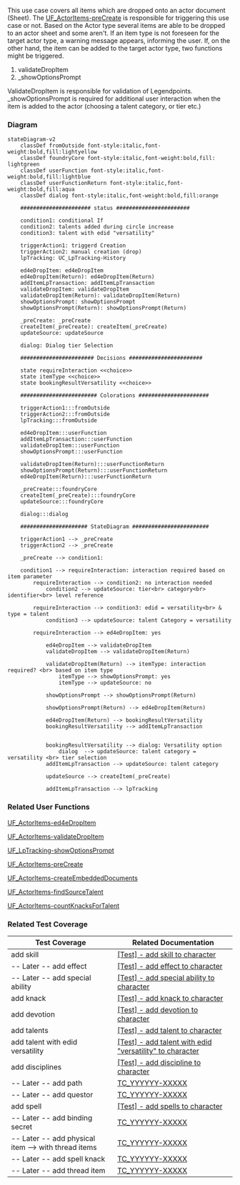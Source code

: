 This use case covers all items which are dropped onto an actor document (Sheet). The [UF_ActorItems-preCreate](../User%20Functions/UF_AssignLpPrompt-preCreate.md) is responsible for triggering this use case or not. Based on the Actor type several items are able to be dropped to an actor sheet and some aren't. If an item type is not foreseen for the target actor type, a warning message appears, informing the user. If, on the other hand, the item can be added to the target actor type, two functions might be triggered.
1. validateDropItem
2. _showOptionsPrompt

ValidateDropItem is responsible for validation of Legendpoints.
_showOptionsPrompt is required for additional user interaction when the item is added to the actor (choosing a talent category, or tier etc.)

### Diagram
```mermaid
stateDiagram-v2
    classDef fromOutside font-style:italic,font-weight:bold,fill:lightyellow
    classDef foundryCore font-style:italic,font-weight:bold,fill: lightgreen
    classDef userFunction font-style:italic,font-weight:bold,fill:lightblue
    classDef userFunctionReturn font-style:italic,font-weight:bold,fill:aqua
    classDef dialog font-style:italic,font-weight:bold,fill:orange

    ###################### status #######################

    condition1: conditional If
    condition2: talents added during circle increase
    condition3: talent with edid "versatility"

    triggerAction1: triggerd Creation
    triggerAction2: manual creation (drop)
    lpTracking: UC_LpTracking-History

    ed4eDropItem: ed4eDropItem
    ed4eDropItem(Return): ed4eDropItem(Return)
    addItemLpTransaction: addItemLpTransaction
    validateDropItem: validateDropItem
    validateDropItem(Return): validateDropItem(Return)
    showOptionsPrompt: showOptionsPrompt
    showOptionsPrompt(Return): showOptionsPrompt(Return)

    _preCreate: _preCreate
    createItem(_preCreate): createItem(_preCreate)
    updateSource: updateSource

    dialog: Dialog tier Selection

    ####################### Decisions #######################

    state requireInteraction <<choice>>
    state itemType <<choice>>
    state bookingResultVersatility <<choice>>

    ######################## Colorations ######################

    triggerAction1:::fromOutside
    triggerAction2:::fromOutside
    lpTracking:::fromOutside

    ed4eDropItem:::userFunction
    addItemLpTransaction:::userFunction
    validateDropItem:::userFunction
    showOptionsPrompt:::userFunction

    validateDropItem(Return):::userFunctionReturn
    showOptionsPrompt(Return):::userFunctionReturn
    ed4eDropItem(Return):::userFunctionReturn

    _preCreate:::foundryCore
    createItem(_preCreate):::foundryCore
    updateSource:::foundryCore

    dialog:::dialog

    ##################### StateDiagram ########################

    triggerAction1 --> _preCreate
    triggerAction2 --> _preCreate

    _preCreate --> condition1: 

    condition1 --> requireInteraction: interaction required based on item parameter
        requireInteraction --> condition2: no interaction needed
            condition2 --> updateSource: tier<br> category<br> identifier<br> level reference
            
        requireInteraction --> condition3: edid = versatility<br> & type = talent
            condition3 --> updateSource: talent Category = versatility
           
        requireInteraction --> ed4eDropItem: yes

            ed4eDropItem --> validateDropItem
            validateDropItem --> validateDropItem(Return)
            
            validateDropItem(Return) --> itemType: interaction required? <br> based on item type
                itemType --> showOptionsPrompt: yes
                itemType --> updateSource: no

            showOptionsPrompt --> showOptionsPrompt(Return)

            showOptionsPrompt(Return) --> ed4eDropItem(Return)
            
            ed4eDropItem(Return) --> bookingResultVersatility
            bookingResultVersatility --> addItemLpTransaction
            
            
            bookingResultVersatility --> dialog: Versatility option
                dialog  --> updateSource: talent category = versatility <br> tier selection
            addItemLpTransaction --> updateSource: talent category

            updateSource --> createItem(_preCreate)

            addItemLpTransaction --> lpTracking
```

### Related User Functions

[UF_ActorItems-ed4eDropItem](../User%20Functions/UF_ActorItems-ed4eDropItem.md)

[UF_ActorItems-validateDropItem](../User%20Functions/UF_ActorItems-validateDropItem.md)

[UF_LpTracking-showOptionsPrompt](../User%20Functions/UF_LpTracking-showOptionsPrompt.md)

[UF_ActorItems-preCreate](../User%20Functions/UF_ActorItems-preCreate.md)

[UF_ActorItems-createEmbeddedDocuments](../User%20Functions/UF_ActorItems-createEmbeddedDocuments.md)

[UF_ActorItems-findSourceTalent](../User%20Functions/UF_ActorItems-findSourceTalent.md)

[UF_ActorItems-countKnacksForTalent](../User%20Functions/UF_ActorItems-countKnacksForTalent.md)


### Related Test Coverage

| Test Coverage | Related Documentation |
|---------------|-----------------------|
| add skill | [[Test] - add skill to character](https://github.com/patrickmohrmann/earthdawn4eV2/issues/846) |
| -- Later -- add effect | [[Test] - add effect to character](https://github.com/patrickmohrmann/earthdawn4eV2/issues/851) |
| -- Later -- add special ability | [[Test] - add special ability to character](https://github.com/patrickmohrmann/earthdawn4eV2/issues/849) |
| add knack | [[Test] - add knack to character](https://github.com/patrickmohrmann/earthdawn4eV2/issues/845) |
| add devotion | [[Test] - add devotion to character](https://github.com/patrickmohrmann/earthdawn4eV2/issues/844) |
| add talents | [[Test] - add talent to character](https://github.com/patrickmohrmann/earthdawn4eV2/issues/835) |
| add talent with edid versatility | [[Test] - add talent with edid "versatility" to character](https://github.com/patrickmohrmann/earthdawn4eV2/issues/842) |
| add disciplines | [[Test] - add discipline to character](https://github.com/patrickmohrmann/earthdawn4eV2/issues/843) |
| -- Later -- add path | [TC_YYYYYY-XXXXX](https://github.com/patrickmohrmann/earthdawn4eV2/issues/) |
| -- Later -- add questor | [TC_YYYYYY-XXXXX](https://github.com/patrickmohrmann/earthdawn4eV2/issues/) |
| add spell | [[Test] - add spells to character](https://github.com/patrickmohrmann/earthdawn4eV2/issues/841) |
| -- Later -- add binding secret | [TC_YYYYYY-XXXXX](https://github.com/patrickmohrmann/earthdawn4eV2/issues/) |
| -- Later -- add physical item --> with thread items| [TC_YYYYYY-XXXXX](https://github.com/patrickmohrmann/earthdawn4eV2/issues/) |
| -- Later -- add spell knack | [TC_YYYYYY-XXXXX](https://github.com/patrickmohrmann/earthdawn4eV2/issues/) |
| -- Later -- add thread item | [TC_YYYYYY-XXXXX](https://github.com/patrickmohrmann/earthdawn4eV2/issues/) |



